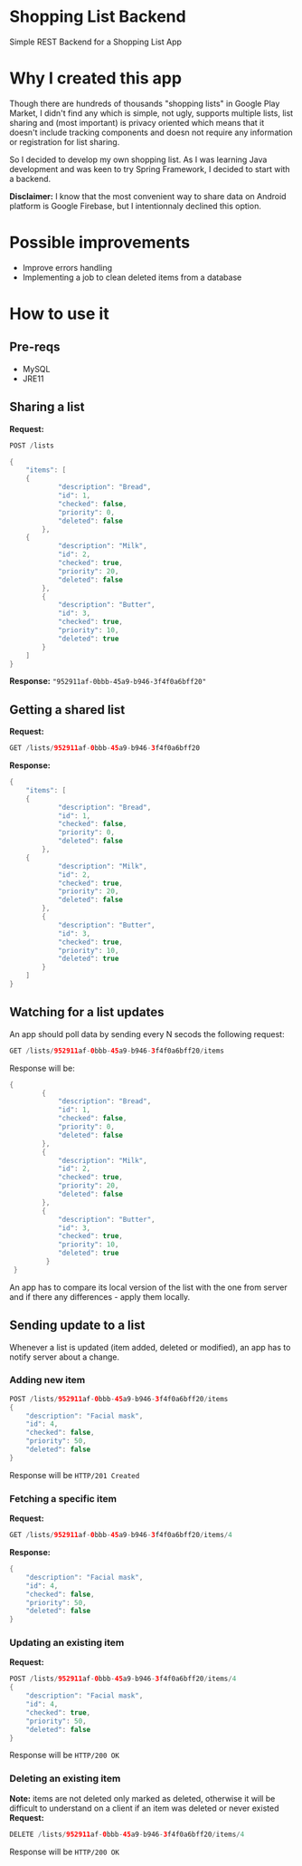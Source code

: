 # Shopping List Backend
Simple REST Backend for a Shopping List App
# Why I created this app
Though there are hundreds of thousands "shopping lists" in Google Play Market, I didn't find any which is simple, not ugly, supports multiple lists, 
list sharing and (most important) is privacy oriented which means that it doesn't include tracking components and doesn not require any information or registration for list sharing.

So I decided to develop my own shopping list. As I was learning Java development and was keen to try Spring Framework, I decided to start with a backend.

**Disclaimer:** I know that the most convenient way to share data on Android platform is Google Firebase, but I intentionnaly declined this option.

# Possible improvements
* Improve errors handling
* Implementing a job to clean deleted items from a database
# How to use it
## Pre-reqs
* MySQL
* JRE11
## Sharing a list
**Request:**
```java
POST /lists

{
    "items": [
    {
            "description": "Bread",
            "id": 1,
            "checked": false,
            "priority": 0,
            "deleted": false
        },
    {
            "description": "Milk",
            "id": 2,
            "checked": true,
            "priority": 20,
            "deleted": false
        },
        {
            "description": "Butter",
            "id": 3,
            "checked": true,
            "priority": 10,
            "deleted": true
        }
    ]
}
```
**Response:**
```"952911af-0bbb-45a9-b946-3f4f0a6bff20"```

## Getting a shared list
**Request:**
```java
GET /lists/952911af-0bbb-45a9-b946-3f4f0a6bff20
```
**Response:**
```java
{
    "items": [
    {
            "description": "Bread",
            "id": 1,
            "checked": false,
            "priority": 0,
            "deleted": false
        },
    {
            "description": "Milk",
            "id": 2,
            "checked": true,
            "priority": 20,
            "deleted": false
        },
        {
            "description": "Butter",
            "id": 3,
            "checked": true,
            "priority": 10,
            "deleted": true
        }
    ]
}
```
## Watching for a list updates
An app should poll data by sending every N secods the following request:
```java
GET /lists/952911af-0bbb-45a9-b946-3f4f0a6bff20/items
```
Response will be:
```java
{
        {
            "description": "Bread",
            "id": 1,
            "checked": false,
            "priority": 0,
            "deleted": false
        },
        {
            "description": "Milk",
            "id": 2,
            "checked": true,
            "priority": 20,
            "deleted": false
        },
        {
            "description": "Butter",
            "id": 3,
            "checked": true,
            "priority": 10,
            "deleted": true
         }
 }
```

An app has to compare its local version of the list with the one from server and if there any differences - apply them locally.
## Sending update to a list
Whenever a list is updated (item added, deleted or modified), an app has to notify server about a change.
### Adding new item
```java
POST /lists/952911af-0bbb-45a9-b946-3f4f0a6bff20/items
{
    "description": "Facial mask",
    "id": 4,
    "checked": false,
    "priority": 50,
    "deleted": false
}
```
Response will be `HTTP/201 Created`

### Fetching a specific item
**Request:**
```java
GET /lists/952911af-0bbb-45a9-b946-3f4f0a6bff20/items/4
```
**Response:**
```java
{
    "description": "Facial mask",
    "id": 4,
    "checked": false,
    "priority": 50,
    "deleted": false
}
```
### Updating an existing item
**Request:**
```java
POST /lists/952911af-0bbb-45a9-b946-3f4f0a6bff20/items/4
{
    "description": "Facial mask",
    "id": 4,
    "checked": true,
    "priority": 50,
    "deleted": false
}
```
Response will be `HTTP/200 OK`
### Deleting an existing item
**Note:** items are not deleted only marked as deleted, otherwise it will be difficult to understand on a client if an item was deleted or never existed
**Request:**
```java
DELETE /lists/952911af-0bbb-45a9-b946-3f4f0a6bff20/items/4
```
Response will be `HTTP/200 OK`
